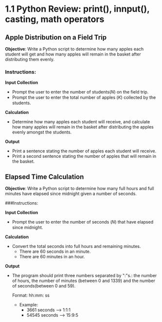 # 1.1 Python Review: print(), innput(), casting, math operators

## Apple Distribution on a Field Trip
**Objective**: Write a Python script to determine how many apples each student will get and how many apples will remain in the basket after distributing them evenly.

### Instructions:
**Input Collection**

- Prompt the user to enter the number of students(𝑁) on the field trip.
- Prompt the user to enter the total number of apples  (𝐾) collected by the students.

**Calculation**
- Determine how many apples each student will receive, and
calculate how many apples will remain in the basket after distributing the apples evenly amongst the students.

**Output**

- Print a sentence stating the number of apples each student will receive.
- Print a second sentence stating the number of apples that will remain in the basket.

## Elapsed Time Calculation
**Objective**: Write a Python script to determine how many full hours and full minutes have elapsed since midnight given a number of seconds.

###Instructions:

**Input Collection**

- Prompt the user to enter the number of seconds 
(𝑁) that have elapsed since midnight.

**Calculation**

- Convert the total seconds into full hours and remaining minutes.
    - There are 60 seconds in an minute.
    - There are 60  minutes in an hour.

**Output**

- The program should print three numbers separated by ":"s.: the number of hours, the number of minutes (between 0 and 1339) and the number of seconds(between 0 and 59).

    Format: hh:mm: ss
    - Example:
        - 3661 seconds --> 1:1:1
        - 54545 seconds --> 15:9:5